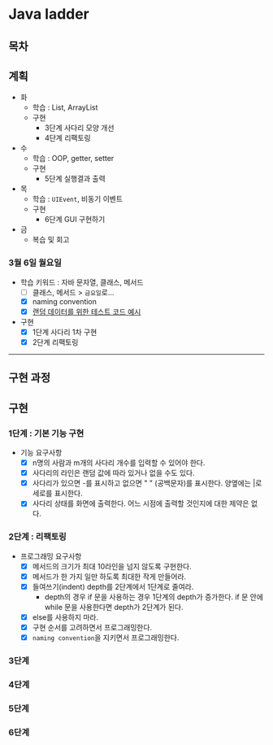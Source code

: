 # Java ladder

## 목차

## 계획
- 화
  - 학습 : List, ArrayList
  - 구현
    - 3단계 사다리 모양 개선
    - 4단계 리팩토링
- 수
  - 학습 : OOP, getter, setter
  - 구현
    - 5단계 실행결과 출력
- 목
  - 학습 : `UIEvent`, 비동기 이벤트
  - 구현
    - 6단계 GUI 구현하기
- 금
  - 복습 및 회고
### 3월 6일 월요일
- 학습 키워드 : 자바 문자열, 클래스, 메서드
  - [ ] 클래스, 메서드 > `금요일`로...
  - [x] naming convention
  - [x] [랜덤 데이터를 위한 테스트 코드 예시](https://nbalance97.tistory.com/m/315)
- 구현
  - [x] 1단계 사다리 1차 구현
  - [x] 2단계 리팩토링

---
## 구현 과정
## 구현
### 1단계 : 기본 기능 구현
- 기능 요구사항
  - [x] n명의 사람과 m개의 사다리 개수를 입력할 수 있어야 한다.
  - [x] 사다리의 라인은 랜덤 값에 따라 있거나 없을 수도 있다.
  - [x] 사다리가 있으면 -를 표시하고 없으면 " " (공백문자)를 표시한다. 양옆에는 |로 세로를 표시한다.
  - [x] 사다리 상태를 화면에 출력한다. 어느 시점에 출력할 것인지에 대한 제약은 없다.

### 2단계 : 리팩토링
- 프로그래밍 요구사항
  - [x] 메서드의 크기가 최대 10라인을 넘지 않도록 구현한다.
  - [x] 메서드가 한 가지 일만 하도록 최대한 작게 만들어라.
  - [x] 들여쓰기(indent) depth를 2단계에서 1단계로 줄여라.
    - depth의 경우 if 문을 사용하는 경우 1단계의 depth가 증가한다. if 문 안에 while 문을 사용한다면 depth가 2단계가 된다.
  - [x] else를 사용하지 마라.
  - [x] 구현 순서를 고려하면서 프로그래밍한다.
  - [x] `naming convention`을 지키면서 프로그래밍한다.

### 3단계
### 4단계
### 5단계
### 6단계